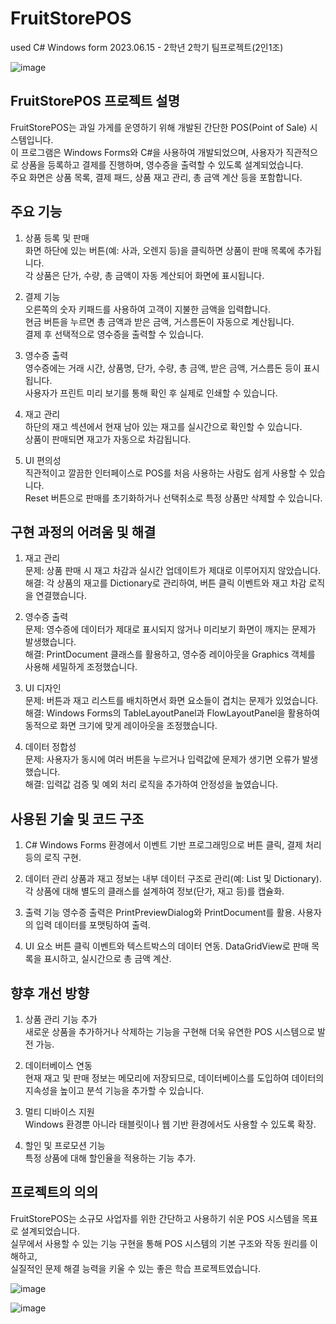 # FruitStorePOS
used C# Windows form
2023.06.15 - 2학년 2학기 팀프로젝트(2인1조)

![image](https://github.com/user-attachments/assets/053a9530-47bd-44f4-910d-a44487fdfa9a)

## FruitStorePOS 프로젝트 설명
FruitStorePOS는 과일 가게를 운영하기 위해 개발된 간단한 POS(Point of Sale) 시스템입니다. <br>
이 프로그램은 Windows Forms와 C#을 사용하여 개발되었으며, 사용자가 직관적으로 상품을 등록하고 결제를 진행하며, 영수증을 출력할 수 있도록 설계되었습니다. <br>
주요 화면은 상품 목록, 결제 패드, 상품 재고 관리, 총 금액 계산 등을 포함합니다.

## 주요 기능
1. 상품 등록 및 판매<br>
  화면 하단에 있는 버튼(예: 사과, 오렌지 등)을 클릭하면 상품이 판매 목록에 추가됩니다.<br>
  각 상품은 단가, 수량, 총 금액이 자동 계산되어 화면에 표시됩니다.<br>

2. 결제 기능<br>
  오른쪽의 숫자 키패드를 사용하여 고객이 지불한 금액을 입력합니다.<br>
  현금 버튼을 누르면 총 금액과 받은 금액, 거스름돈이 자동으로 계산됩니다.<br>
  결제 후 선택적으로 영수증을 출력할 수 있습니다.<br>

3. 영수증 출력<br>
  영수증에는 거래 시간, 상품명, 단가, 수량, 총 금액, 받은 금액, 거스름돈 등이 표시됩니다.<br>
  사용자가 프린트 미리 보기를 통해 확인 후 실제로 인쇄할 수 있습니다.<br>

4. 재고 관리<br>
  하단의 재고 섹션에서 현재 남아 있는 재고를 실시간으로 확인할 수 있습니다.<br>
  상품이 판매되면 재고가 자동으로 차감됩니다.<br>

5. UI 편의성<br>
  직관적이고 깔끔한 인터페이스로 POS를 처음 사용하는 사람도 쉽게 사용할 수 있습니다.<br>
  Reset 버튼으로 판매를 초기화하거나 선택취소로 특정 상품만 삭제할 수 있습니다.<br>

## 구현 과정의 어려움 및 해결
1. 재고 관리<br>
  문제: 상품 판매 시 재고 차감과 실시간 업데이트가 제대로 이루어지지 않았습니다.<br>
  해결: 각 상품의 재고를 Dictionary로 관리하여, 버튼 클릭 이벤트와 재고 차감 로직을 연결했습니다.<br>

2. 영수증 출력<br>
  문제: 영수증에 데이터가 제대로 표시되지 않거나 미리보기 화면이 깨지는 문제가 발생했습니다.<br>
  해결: PrintDocument 클래스를 활용하고, 영수증 레이아웃을 Graphics 객체를 사용해 세밀하게 조정했습니다.<br>
  
3. UI 디자인<br>
  문제: 버튼과 재고 리스트를 배치하면서 화면 요소들이 겹치는 문제가 있었습니다.<br>
  해결: Windows Forms의 TableLayoutPanel과 FlowLayoutPanel을 활용하여 동적으로 화면 크기에 맞게 레이아웃을 조정했습니다.<br>

4. 데이터 정합성<br>
  문제: 사용자가 동시에 여러 버튼을 누르거나 입력값에 문제가 생기면 오류가 발생했습니다.<br>
  해결: 입력값 검증 및 예외 처리 로직을 추가하여 안정성을 높였습니다.<br>

## 사용된 기술 및 코드 구조
1. C#
  Windows Forms 환경에서 이벤트 기반 프로그래밍으로 버튼 클릭, 결제 처리 등의 로직 구현.

2. 데이터 관리
  상품과 재고 정보는 내부 데이터 구조로 관리(예: List 및 Dictionary).
  각 상품에 대해 별도의 클래스를 설계하여 정보(단가, 재고 등)를 캡슐화.

3. 출력 기능
  영수증 출력은 PrintPreviewDialog와 PrintDocument를 활용.
  사용자의 입력 데이터를 포맷팅하여 출력.

4. UI 요소
  버튼 클릭 이벤트와 텍스트박스의 데이터 연동.
  DataGridView로 판매 목록을 표시하고, 실시간으로 총 금액 계산.

## 향후 개선 방향
1. 상품 관리 기능 추가<br>
  새로운 상품을 추가하거나 삭제하는 기능을 구현해 더욱 유연한 POS 시스템으로 발전 가능.

2. 데이터베이스 연동<br>
  현재 재고 및 판매 정보는 메모리에 저장되므로, 데이터베이스를 도입하여 데이터의 지속성을 높이고 분석 기능을 추가할 수 있습니다.

3. 멀티 디바이스 지원<br>
  Windows 환경뿐 아니라 태블릿이나 웹 기반 환경에서도 사용할 수 있도록 확장.

4. 할인 및 프로모션 기능<br>
  특정 상품에 대해 할인율을 적용하는 기능 추가.

## 프로젝트의 의의
FruitStorePOS는 소규모 사업자를 위한 간단하고 사용하기 쉬운 POS 시스템을 목표로 설계되었습니다.<br>
실무에서 사용할 수 있는 기능 구현을 통해 POS 시스템의 기본 구조와 작동 원리를 이해하고,<br>
실질적인 문제 해결 능력을 키울 수 있는 좋은 학습 프로젝트였습니다.

![image](https://github.com/user-attachments/assets/b67b98e5-0e79-452b-a9bd-88ff0e20acb3)

![image](https://github.com/user-attachments/assets/d4a7a8fb-1348-40d8-b1fe-14002c126b9f)
